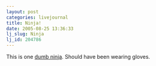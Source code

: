 ```yaml
---
layout: post
categories: livejournal
title: Ninja!
date: 2005-08-25 13:36:33
lj_slug: Ninja
lj_id: 204786
---
```

This is one [dumb ninja](http://kyw.com/Local%20News/local_story_236160339.html). Should have been wearing gloves.
